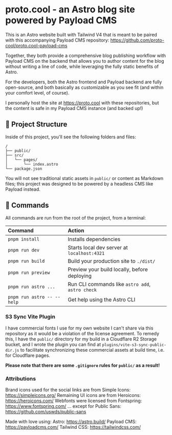 # proto.cool - an Astro blog site powered by Payload CMS

This is an Astro website built with Tailwind V4 that is meant to be paired with this accompanying Payload CMS repository: https://github.com/proto-cool/proto.cool-payload-cms

Together, they both provide a comprehensive blog publishing workflow with Payload CMS on the backend that allows you to author content for the blog without writing a line of code, while leveraging the fully static benefits of Astro.

For the developers, both the Astro frontend and Payload backend are fully open-source, and both basically as customizable as you see fit (and within your comfort level, of course).

I personally host the site at https://proto.cool with these repositories, but the content is safe in my Payload CMS instance (and backed up!)

## 🚀 Project Structure

Inside of this project, you'll see the following folders and files:

```text
/
├── public/
├── src/
│   └── pages/
│       └── index.astro
└── package.json
```

You will not see traditional static assets in `public/` or content as Markdown files; this project was designed to be powered by a headless CMS like Payload instead.

## 🧞 Commands

All commands are run from the root of the project, from a terminal:

| Command                    | Action                                           |
| :------------------------- | :----------------------------------------------- |
| `pnpm install`             | Installs dependencies                            |
| `pnpm run dev`             | Starts local dev server at `localhost:4321`      |
| `pnpm run build`           | Build your production site to `./dist/`          |
| `pnpm run preview`         | Preview your build locally, before deploying     |
| `pnpm run astro ...`       | Run CLI commands like `astro add`, `astro check` |
| `pnpm run astro -- --help` | Get help using the Astro CLI                     |

### S3 Sync Vite Plugin

I have commercial fonts I use for my own website I can't share via this repository as it would be a violation of the license agreement. To remedy this, I have the `public/` directory for my build in a Cloudflare R2 Storage bucket, and I wrote the plugin you can find at `plugins/vite-s3-sync-public-dir.js` to facilitate synchronizing these commercial assets at build time, i.e. for Cloudflare pages.

**Please note that there are some `.gitignore` rules for `public/` as a result!**

### Attributions

Brand icons used for the social links are from Simple Icons: https://simpleicons.org/
Remaining UI icons are from Heroicons: https://heroicons.com/
Webfonts were licensed from Fontspring: https://www.fontspring.com/
... except for Public Sans: https://github.com/uswds/public-sans

Made with love using:
    Astro: https://astro.build/
    Payload CMS: https://payloadcms.com/
    Tailwind CSS: https://tailwindcss.com/
